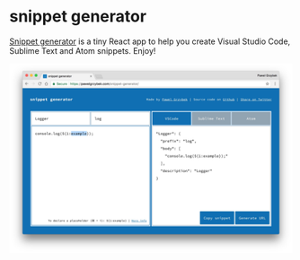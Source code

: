 # snippet generator

[Snippet generator](https://pawelgrzybek.com/snippet-generator/) is a tiny React app to help you create Visual Studio Code, Sublime Text and Atom snippets. Enjoy!

[![snippet generator by Pawel Grzybek](snippet-generator.jpg)](https://pawelgrzybek.com/snippet-generator/)
